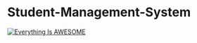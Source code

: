 # Student-Management-System













  [![Everything Is AWESOME](https://i9.ytimg.com/vi_webp/nFaZxqBr0ao/mqdefault.webp?v=614cedf5&sqp=CKjas4oG&rs=AOn4CLCmyWtiw28WmbcAaRWNIpFO1wGibw)](https://youtu.be/nFaZxqBr0ao "Everything Is AWESOME")
